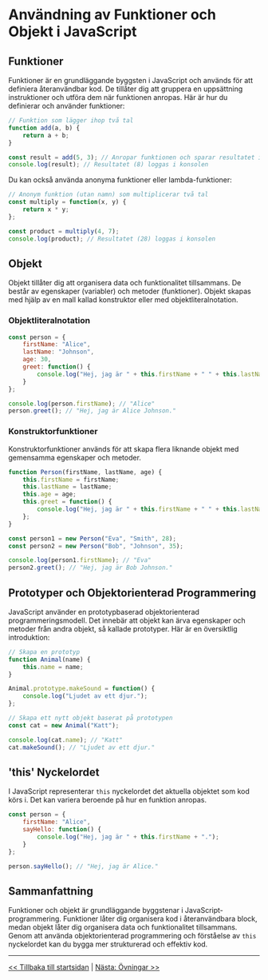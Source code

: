 # Användning av Funktioner och Objekt i JavaScript

## Funktioner

Funktioner är en grundläggande byggsten i JavaScript och används för att definiera återanvändbar kod. De tillåter dig att gruppera en uppsättning instruktioner och utföra dem när funktionen anropas. Här är hur du definierar och använder funktioner:

```javascript
// Funktion som lägger ihop två tal
function add(a, b) {
    return a + b;
}

const result = add(5, 3); // Anropar funktionen och sparar resultatet i "result"
console.log(result); // Resultatet (8) loggas i konsolen
```

Du kan också använda anonyma funktioner eller lambda-funktioner:

```javascript
// Anonym funktion (utan namn) som multiplicerar två tal
const multiply = function(x, y) {
    return x * y;
};

const product = multiply(4, 7);
console.log(product); // Resultatet (28) loggas i konsolen
```

## Objekt

Objekt tillåter dig att organisera data och funktionalitet tillsammans. De består av egenskaper (variabler) och metoder (funktioner). Objekt skapas med hjälp av en mall kallad konstruktor eller med objektliteralnotation.

### Objektliteralnotation

```javascript
const person = {
    firstName: "Alice",
    lastName: "Johnson",
    age: 30,
    greet: function() {
        console.log("Hej, jag är " + this.firstName + " " + this.lastName + ".");
    }
};

console.log(person.firstName); // "Alice"
person.greet(); // "Hej, jag är Alice Johnson."
```

### Konstruktorfunktioner

Konstruktorfunktioner används för att skapa flera liknande objekt med gemensamma egenskaper och metoder.

```javascript
function Person(firstName, lastName, age) {
    this.firstName = firstName;
    this.lastName = lastName;
    this.age = age;
    this.greet = function() {
        console.log("Hej, jag är " + this.firstName + " " + this.lastName + ".");
    };
}

const person1 = new Person("Eva", "Smith", 28);
const person2 = new Person("Bob", "Johnson", 35);

console.log(person1.firstName); // "Eva"
person2.greet(); // "Hej, jag är Bob Johnson."
```

## Prototyper och Objektorienterad Programmering

JavaScript använder en prototypbaserad objektorienterad programmeringsmodell. Det innebär att objekt kan ärva egenskaper och metoder från andra objekt, så kallade prototyper. Här är en översiktlig introduktion:

```javascript
// Skapa en prototyp
function Animal(name) {
    this.name = name;
}

Animal.prototype.makeSound = function() {
    console.log("Ljudet av ett djur.");
};

// Skapa ett nytt objekt baserat på prototypen
const cat = new Animal("Katt");

console.log(cat.name); // "Katt"
cat.makeSound(); // "Ljudet av ett djur."
```

## 'this' Nyckelordet

I JavaScript representerar `this` nyckelordet det aktuella objektet som kod körs i. Det kan variera beroende på hur en funktion anropas.

```javascript
const person = {
    firstName: "Alice",
    sayHello: function() {
        console.log("Hej, jag är " + this.firstName + ".");
    }
};

person.sayHello(); // "Hej, jag är Alice."
```

## Sammanfattning

Funktioner och objekt är grundläggande byggstenar i JavaScript-programmering. Funktioner låter dig organisera kod i återanvändbara block, medan objekt låter dig organisera data och funktionalitet tillsammans. Genom att använda objektorienterad programmering och förståelse av `this` nyckelordet kan du bygga mer strukturerad och effektiv kod.

---

[<< Tillbaka till startsidan](../README.md) | [Nästa: Övningar >>](./6-ovningar.md)
